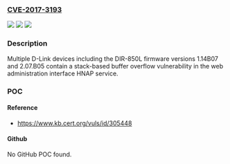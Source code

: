 ### [CVE-2017-3193](https://cve.mitre.org/cgi-bin/cvename.cgi?name=CVE-2017-3193)
![](https://img.shields.io/static/v1?label=Product&message=DIR-850L%20and%20potentially%20others&color=blue)
![](https://img.shields.io/static/v1?label=Version&message=n%2Fa&color=blue)
![](https://img.shields.io/static/v1?label=Vulnerability&message=CWE-121%3A%20Stack-based%20Buffer%20Overflow&color=brighgreen)

### Description

Multiple D-Link devices including the DIR-850L firmware versions 1.14B07 and 2.07.B05 contain a stack-based buffer overflow vulnerability in the web administration interface HNAP service.

### POC

#### Reference
- https://www.kb.cert.org/vuls/id/305448

#### Github
No GitHub POC found.

